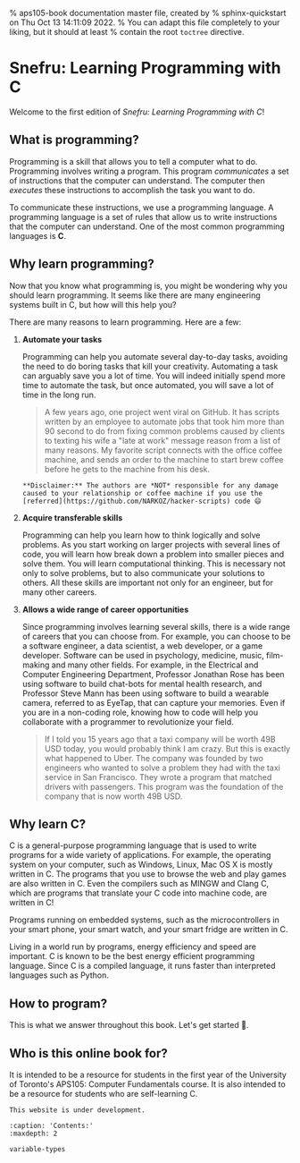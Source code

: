 % aps105-book documentation master file, created by
% sphinx-quickstart on Thu Oct 13 14:11:09 2022.
% You can adapt this file completely to your liking, but it should at least
% contain the root `toctree` directive.

# Snefru: Learning Programming with C

Welcome to the first edition of *Snefru: Learning Programming with C*!

## What is programming?

Programming is a skill that allows you to tell a computer what to do. Programming involves writing a program. This program *communicates* a set of instructions that the computer can understand. The computer then *executes* these instructions to accomplish the task you want to do.

To communicate these instructions, we use a programming language. A programming language is a set of rules that allow us to write instructions that the computer can understand. One of the most common programming languages is **C**. 

## Why learn programming?

Now that you know what programming is, you might be wondering why you should learn programming. It seems like there are many engineering systems built in C, but how will this help you? 

There are many reasons to learn programming. Here are a few:

1. **Automate your tasks**

    Programming can help you automate several day-to-day tasks, avoiding the need to do boring tasks that kill your creativity. Automating a task can arguably save you a lot of time. You will indeed initially spend more time to automate the task, but once automated, you will save a lot of time in the long run. 


    > A few years ago, one project went viral on GitHub. It has scripts written by an employee to automate jobs that took him more than 90 second to do from fixing common problems caused by clients to texting his wife a "late at work" message reason from a list of many reasons. My favorite script connects with the office coffee machine, and sends an order to the machine to start brew coffee before he gets to the machine from his desk.  
    ```{warning}
    **Disclaimer:** The authors are *NOT* responsible for any damage caused to your relationship or coffee machine if you use the [referred](https://github.com/NARKOZ/hacker-scripts) code 😄
    ```

2. **Acquire transferable skills**
   
    Programming can help you learn how to think logically and solve problems. As you start working on larger projects with several lines of code, you will learn how break down a problem into smaller pieces and solve them. You will learn computational thinking. This is necessary not only to solve problems, but to also communicate your solutions to others. All these skills are important not only for an engineer, but for many other careers.
    

3. **Allows a wide range of career opportunities**
   
    Since programming involves learning several skills, there is a wide range of careers that you can choose from. For example, you can choose to be a software engineer, a data scientist, a web developer, or a game developer. Software can be used in psychology, medicine, music, film-making and many other fields. For example, in the Electrical and Computer Engineering Department, Professor Jonathan Rose has been using software to build chat-bots for mental health research, and Professor Steve Mann has been using software to build a wearable camera, referred to as EyeTap, that can capture your memories. Even if you are in a non-coding role, knowing how to code will help you collaborate with a programmer to revolutionize your field.
   
    > If I told you 15 years ago that a taxi company will be worth 49B USD today, you would probably think I am crazy. But this is exactly what happened to Uber. The company was founded by two engineers who wanted to solve a problem they had with the taxi service in San Francisco. They wrote a program that matched drivers with passengers. This program was the foundation of the company that is now worth 49B USD.

## Why learn C?

C is a general-purpose programming language that is used to write programs for a wide variety of applications. For example, the operating system on your computer, such as Windows, Linux, Mac OS X is mostly written in C. The programs that you use to browse the web and play games are also written in C. Even the compilers such as MINGW and Clang C, which are programs that translate your C code into machine code, are written in C! 

Programs running on embedded systems, such as the microcontrollers in your smart phone, your smart watch, and your smart fridge are written in C. 

Living in a world run by programs, energy efficiency and speed are important. C is known to be the best energy efficient programming language. Since C is a compiled language, it runs faster than interpreted languages such as Python.

## How to program?

This is what we answer throughout this book. Let's get started 💪.

## Who is this online book for?

It is intended to be a resource for students in the first year of the University of Toronto's APS105: Computer Fundamentals course. It is also intended to be a resource for students who are self-learning C.

```{warning}
This website is under development.
```

```{toctree}
:caption: 'Contents:'
:maxdepth: 2

variable-types
```

